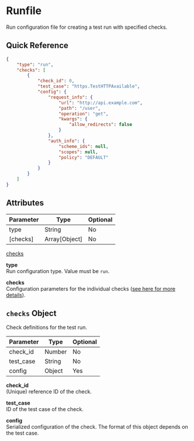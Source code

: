 # Runfile

Run configuration file for creating a test run with specified checks.


## Quick Reference

```json
{
    "type": "run",
    "checks": [
        {
            "check_id": 0,
            "test_case": "https.TestHTTPAvailable",
            "config": {
                "request_info": {
                    "url": "http://api.example.com",
                    "path": "/user",
                    "operation": "get",
                    "kwargs": {
                        "allow_redirects": false
                    }
                },
                "auth_info": {
                    "scheme_ids": null,
                    "scopes": null,
                    "policy": "DEFAULT"
                }
            }
        }
    ]
}
```


## Attributes

Parameter   | Type          | Optional
------------|---------------|----------
type        | String        | No
[checks]    | Array[Object] | No

[checks](#checks-object)


**type**<br>
Run configuration type. Value must be `run`.

**checks**<br>
Configuration parameters for the individual checks ([see here for more details](#checks-object)).


## `checks` Object

Check definitions for the test run.

Parameter  | Type        | Optional
-----------|-------------|----------
check_id   | Number      | No
test_case  | String      | No
config     | Object      | Yes

**check_id**<br>
(Unique) reference ID of the check.

**test_case**<br>
ID of the test case of the check.

**config**<br>
Serialized configuration of the check. The format of this object depends on the test case.